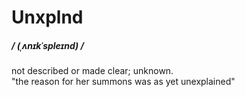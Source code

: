 # Unxplnd <h5> / (ˌʌnɪkˈspleɪnd) / </h5>
not described or made clear; unknown. <br>
"the reason for her summons was as yet unexplained"
